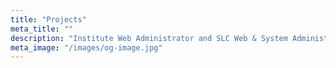 ```yaml
---
title: "Projects"
meta_title: ""
description: "Institute Web Administrator and SLC Web & System Administrator Team"
meta_image: "/images/og-image.jpg"
---
```

